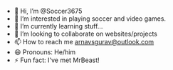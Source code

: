 - 👋 Hi, I’m @Soccer3675
- 👀 I’m interested in playing soccer and video games.
- 🌱 I’m currently learning stuff...
- 💞️ I’m looking to collaborate on websites/projects
- 📫 How to reach me arnavsgurav@outlook.com
- 😄 Pronouns: He/him
- ⚡ Fun fact: I've met MrBeast!

<!---
Soccer3675/Soccer3675 is a ✨ special ✨ repository because its `README.md` (this file) appears on your GitHub profile.
You can click the Preview link to take a look at your changes.
--->
